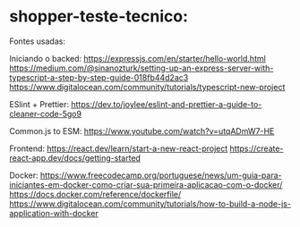# shopper-teste-tecnico:

Fontes usadas:

Iniciando o backed:
https://expressjs.com/en/starter/hello-world.html
https://medium.com/@sinanozturk/setting-up-an-express-server-with-typescript-a-step-by-step-guide-018fb44d2ac3
https://www.digitalocean.com/community/tutorials/typescript-new-project

ESlint + Prettier:
https://dev.to/joylee/eslint-and-prettier-a-guide-to-cleaner-code-5go9

Common.js to ESM:
https://www.youtube.com/watch?v=utqADmW7-HE

Frontend:
https://react.dev/learn/start-a-new-react-project
https://create-react-app.dev/docs/getting-started

Docker:
https://www.freecodecamp.org/portuguese/news/um-guia-para-iniciantes-em-docker-como-criar-sua-primeira-aplicacao-com-o-docker/
https://docs.docker.com/reference/dockerfile/
https://www.digitalocean.com/community/tutorials/how-to-build-a-node-js-application-with-docker
